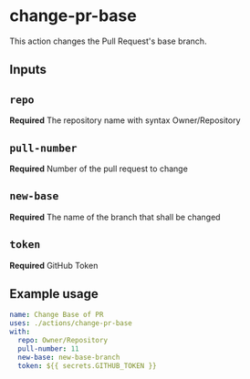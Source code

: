 # change-pr-base

This action changes the Pull Request's base branch.

## Inputs

## `repo`

**Required** The repository name with syntax Owner/Repository

## `pull-number`

**Required** Number of the pull request to change

## `new-base`

**Required** The name of the branch that shall be changed

## `token`

**Required** GitHub Token

## Example usage

```yaml
name: Change Base of PR
uses: ./actions/change-pr-base
with:
  repo: Owner/Repository
  pull-number: 11
  new-base: new-base-branch
  token: ${{ secrets.GITHUB_TOKEN }}
```